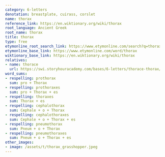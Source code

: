 ```yaml
---
category: 6-letters
denotation: breastplate, cuirass, corslet
name: thorax
reference_link: https://en.wiktionary.org/wiki/thorax
root_language: Ancient Greek
root_name: thorax
title: thorax
type: free
etymonline_root_search_link: https://www.etymonline.com/search?q=thorax
etymonline_base_link: https://www.etymonline.com/word/thorax
wiktionary_base_link: https://en.wiktionary.org/wiki/thorax
relatives:
- name: thorace
  url: https://swi.storyhouracademy.com/bases/6-letters/thorace-thorax/
word_sums:
- respelling: prothorax
  sum: pro + Thorax
- respelling: prothoraxes
  sum: pro + Thorax + es
- respelling: thoraxes
  sum: Thorax + es
- respelling: cephalothorax
  sum: Cephale + o + Thorax
- respelling: cephalothoraxes
  sum: Cephale + o + Thorax + es
- respelling: pneumothorax
  sum: Pneum + o + Thorax
- respelling: pneumothoraxes
  sum: Pneum + o + Thorax + es
other_images:
- image: /assets/t/thorax_grasshopper.jpeg
---
```

